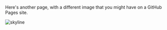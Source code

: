 Here's another page, with a different image that you might have on a GitHub Pages site. 

![skyline](https://github.com/user-attachments/assets/67bbb3ce-0be5-4719-a083-3f673fcd00e4)
